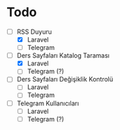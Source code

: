 # Todo

- [ ] RSS Duyuru
	- [x] Laravel
	- [ ] Telegram

- [ ] Ders Sayfaları Katalog Taraması
	- [x] Laravel 
	- [ ] Telegram (?)

- [ ] Ders Sayfaları Değişiklik Kontrolü
	- [ ] Laravel
	- [ ] Telegram

- [ ] Telegram Kullanıcıları
	- [ ] Laravel
	- [ ] Telegram (?)
